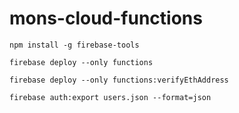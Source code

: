 # mons-cloud-functions

`npm install -g firebase-tools`

`firebase deploy --only functions`

`firebase deploy --only functions:verifyEthAddress`

`firebase auth:export users.json --format=json`